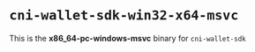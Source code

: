 # `cni-wallet-sdk-win32-x64-msvc`

This is the **x86_64-pc-windows-msvc** binary for `cni-wallet-sdk`
